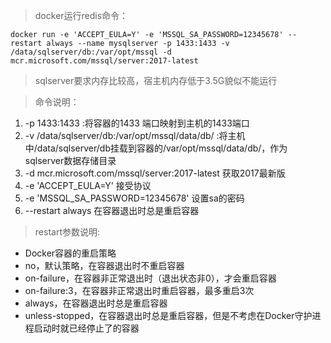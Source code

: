 > docker运行redis命令：
```
docker run -e 'ACCEPT_EULA=Y' -e 'MSSQL_SA_PASSWORD=12345678' --restart always --name mysqlserver -p 1433:1433 -v /data/sqlserver/db:/var/opt/mssql -d mcr.microsoft.com/mssql/server:2017-latest
```

> sqlserver要求内存比较高，宿主机内存低于3.5G貌似不能运行  

> 命令说明：
1. -p 1433:1433 :将容器的1433 端口映射到主机的1433端口
1. -v /data/sqlserver/db:/var/opt/mssql/data/db/ :将主机中/data/sqlserver/db挂载到容器的/var/opt/mssql/data/db/，作为sqlserver数据存储目录
1. -d mcr.microsoft.com/mssql/server:2017-latest  获取2017最新版
1. -e 'ACCEPT_EULA=Y' 接受协议
1. -e 'MSSQL_SA_PASSWORD=12345678' 设置sa的密码
1. --restart always 在容器退出时总是重启容器

> restart参数说明:
* Docker容器的重启策略 
* no，默认策略，在容器退出时不重启容器
* on-failure，在容器非正常退出时（退出状态非0），才会重启容器
* on-failure:3，在容器非正常退出时重启容器，最多重启3次
* always，在容器退出时总是重启容器
* unless-stopped，在容器退出时总是重启容器，但是不考虑在Docker守护进程启动时就已经停止了的容器